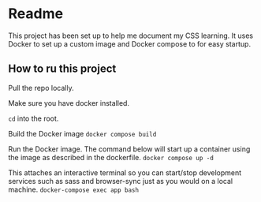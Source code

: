 # Readme 
This project has been set up to help me document my CSS learning. It uses Docker to set up a custom image and Docker compose to for easy startup.

## How to ru this project

Pull the repo locally.

Make sure you have docker installed.

`cd` into the root.

Build the Docker image
`docker compose build`

Run the Docker image. The command below will start up a container using the image as described in the dockerfile.
`docker compose up -d`

This attaches an interactive terminal so you can start/stop development services such as sass and browser-sync just as you would on a local machine.
`docker-compose exec app bash`
